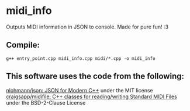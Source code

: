 # midi_info

Outputs MIDI information in JSON to console. Made for pure fun! :3

## Compile:

`g++ entry_point.cpp midi_info.cpp midi/*.cpp -o midi_info`

## This software uses the code from the following:

[nlohmann/json: JSON for Modern C++](https://github.com/nlohmann/json) under the MIT license
[craigsapp/midifile: C++ classes for reading/writing Standard MIDI Files](https://github.com/craigsapp/midifile) under the BSD-2-Clause License
